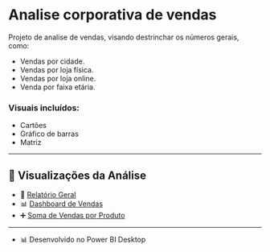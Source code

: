 # Analise corporativa de vendas

Projeto de analise de vendas, visando destrinchar os números gerais, como: 
- Vendas por cidade.
- Vendas por loja física.
- Vendas por loja online.
- Venda por faixa etária.

### Visuais incluídos:
- Cartões
- Gráfico de barras
- Matriz

---
## 📸 Visualizações da Análise

- 📄 [Relatório Geral](Imagens/relatorio.png)
- 📊 [Dashboard de Vendas](Imagens/dashboard.png)
- ➕ [Soma de Vendas por Produto](Imagens/SomaVendas.png)

---
- 📊 Desenvolvido no Power BI Desktop  
